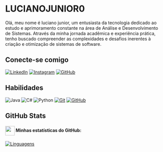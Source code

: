 # LUCIANOJUNIOR0
Olá, meu nome é luciano junior, um entusiasta da tecnologia dedicado ao estudo e aprimoramento constante na área de Análise e Desenvolvimento de Sistemas. 
Através da minha jornada acadêmica e experiência prática, tenho buscado compreender as complexidades e desafios inerentes à criação e otimização de sistemas de software. 

## Conecte-se comigo
[![LinkedIn](https://img.shields.io/badge/LinkedIn-000?style=for-the-badge&logo=linkedin&logoColor=0E76A8)](https://www.linkedin.com/in/luciano-junior-447412197/)
[![Instagram](https://img.shields.io/badge/-Instagram-black?style=for-the-badge&logo=instagram&logoColor=white)](https://www.instagram.com/luciano_juniorrrr?igsh=MTI2M2RidmMwZWU4MQ==)
[![GitHub](https://img.shields.io/badge/GitHub-100000?style=for-the-badge&logo=github&logoColor=white)](https://github.com/LUCIANOJUNIOR0)
## Habilidades
![Java](https://img.shields.io/badge/-Java-black?style=for-the-badge&logo=java&logoColor=white)
![C#](https://img.shields.io/badge/-C%23-black?style=for-the-badge&logo=c-sharp&logoColor=white)
![Python](https://img.shields.io/badge/-Python-black?style=for-the-badge&logo=python&logoColor=white)
[![Git](https://img.shields.io/badge/-Git-black?style=for-the-badge&logo=git&logoColor=white)](link_para_o_seu_perfil_no_Git)
[![GitHub](https://img.shields.io/badge/-GitHub-black?style=for-the-badge&logo=github&logoColor=white)](link_para_o_seu_perfil_no_GitHub)


## GitHub Stats

#### <img src="https://github.githubassets.com/images/modules/logos_page/GitHub-Mark.png" width="30" style="vertical-align: middle;"> Minhas estatísticas do GitHub: 
[![Linguagens](https://github-readme-stats.vercel.app/api?username=LUCIANOJUNIOR0&show_icons=true&locale=pt-BR&&theme=dark&icon_color=ffffff)](https://github.com/LUCIANOJUNIOR0?tab=repositories)


